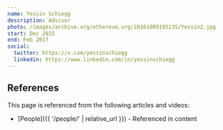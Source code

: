 ```yaml
---
name: Yessin Schiegg
description: Advisor
photo: /images/archive.org/ethereum.org/20161009195235/Yessin2.jpg
start: Dec 2015
end: Feb 2017
social:
  twitter: https://x.com/yessinschiegg
  linkedin: https://www.linkedin.com/in/yessinschiegg
---
```


## References

This page is referenced from the following articles and videos:

- [People]({{ '/people/' | relative_url }}) - Referenced in content
